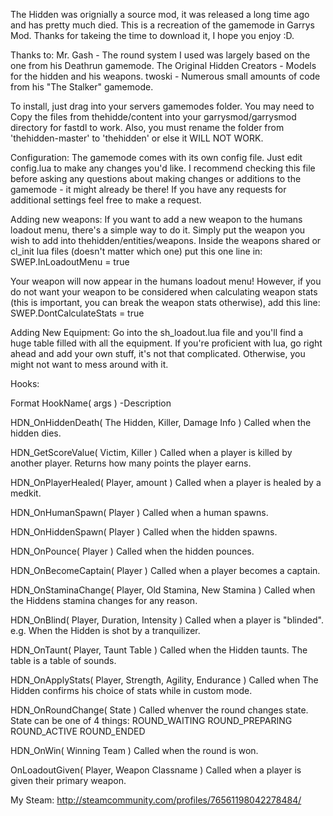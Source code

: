 The Hidden was orignially a source mod, it was released a long time ago and has pretty much died. This is a recreation of the gamemode in Garrys Mod. Thanks for takeing the time to download it, I hope you enjoy :D.

Thanks to: Mr. Gash - The round system I used was largely based on the one from his Deathrun gamemode. The Original Hidden Creators - Models for the hidden and his weapons. twoski - Numerous small amounts of code from his "The Stalker" gamemode.

To install, just drag into your servers gamemodes folder. You may need to Copy the files from thehidde/content into your garrysmod/garrysmod directory for fastdl to work. Also, you must rename the folder from 'thehidden-master' to 'thehidden' or else it WILL NOT WORK.

Configuration: The gamemode comes with its own config file. Just edit config.lua to make any changes you'd like. I recommend checking this file before asking any questions about making changes or additions to the gamemode - it might already be there! If you have any requests for additional settings feel free to make a request.

Adding new weapons: If you want to add a new weapon to the humans loadout menu, there's a simple way to do it. Simply put the weapon you wish to add into thehidden/entities/weapons. Inside the weapons shared or cl_init lua files (doesn't matter which one) put this one line in: SWEP.InLoadoutMenu = true

Your weapon will now appear in the humans loadout menu! However, if you do not want your weapon to be considered when calculating weapon stats (this is important, you can break the weapon stats otherwise), add this line: SWEP.DontCalculateStats = true

Adding New Equipment: Go into the sh_loadout.lua file and you'll find a huge table filled with all the equipment. If you're proficient with lua, go right ahead and add your own stuff, it's not that complicated. Otherwise, you might not want to mess around with it.

Hooks:

Format HookName( args ) -Description

HDN_OnHiddenDeath( The Hidden, Killer, Damage Info ) Called when the hidden dies.

HDN_GetScoreValue( Victim, Killer ) Called when a player is killed by another player. Returns how many points the player earns.

HDN_OnPlayerHealed( Player, amount ) Called when a player is healed by a medkit.

HDN_OnHumanSpawn( Player ) Called when a human spawns.

HDN_OnHiddenSpawn( Player ) Called when the hidden spawns.

HDN_OnPounce( Player ) Called when the hidden pounces.

HDN_OnBecomeCaptain( Player ) Called when a player becomes a captain.

HDN_OnStaminaChange( Player, Old Stamina, New Stamina ) Called when the Hiddens stamina changes for any reason.

HDN_OnBlind( Player, Duration, Intensity ) Called when a player is "blinded". e.g. When the Hidden is shot by a tranquilizer.

HDN_OnTaunt( Player, Taunt Table ) Called when the Hidden taunts. The table is a table of sounds.

HDN_OnApplyStats( Player, Strength, Agility, Endurance ) Called when The Hidden confirms his choice of stats while in custom mode.

HDN_OnRoundChange( State ) Called whenver the round changes state. State can be one of 4 things: ROUND_WAITING ROUND_PREPARING ROUND_ACTIVE ROUND_ENDED

HDN_OnWin( Winning Team ) Called when the round is won.

OnLoadoutGiven( Player, Weapon Classname ) Called when a player is given their primary weapon.

My Steam: http://steamcommunity.com/profiles/76561198042278484/
